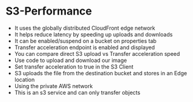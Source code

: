 
# S3-Performance
- It uses the globally distributed CloudFront edge network
- It helps reduce latency by speeding up uploads and downloads
- It can be enabled/suspend on a bucket on properties tab
- Transfer acceleration endpoint is enabled and displayed
- You can compare direct S3 upload vs Transfer acceleration speed
- Use code to upload and download our image
- Set transfer acceleration to true in the S3 Client
- S3 uploads the file from the destination bucket and stores in an Edge location
- Using the private AWS network
- This is an s3 service and can only transfer objects
